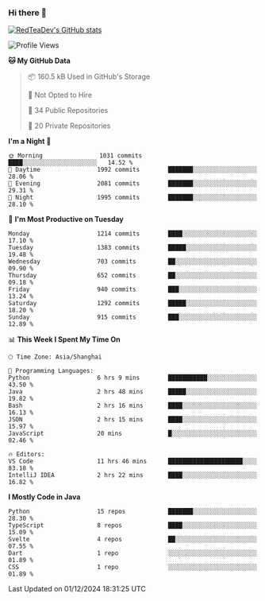 ### Hi there 👋

<!--
**RedTeaDev/RedTeaDev** is a ✨ _special_ ✨ repository because its `README.md` (this file) appears on your GitHub profile.

Here are some ideas to get you started:

- 🔭 I’m currently working on ...
- 🌱 I’m currently learning ...
- 👯 I’m looking to collaborate on ...
- 🤔 I’m looking for help with ...
- 💬 Ask me about ...
- 📫 How to reach me: ...
- 😄 Pronouns: ...
- ⚡ Fun fact: ...
-->

<!--
[![wakatime](https://wakatime.com/badge/user/6b101ed0-04c0-4490-9283-eb61f2efff96.svg)](https://wakatime.com/@6b101ed0-04c0-4490-9283-eb61f2efff96)
!-->

[![RedTeaDev's GitHub stats](https://github-readme-stats.vercel.app/api?username=RedTeaDev\&include_all_commits=true)](https://github.com/anuraghazra/github-readme-stats)
<!--
[![willianrod's wakatime stats](https://github-readme-stats.vercel.app/api/wakatime?username=RedTeaDev)](https://github.com/anuraghazra/github-readme-stats)
!-->
<!--START_SECTION:waka-->
![Profile Views](http://img.shields.io/badge/Profile%20Views-0-blue)

**🐱 My GitHub Data** 

> 📦 160.5 kB Used in GitHub's Storage 
 > 
> 🚫 Not Opted to Hire
 > 
> 📜 34 Public Repositories 
 > 
> 🔑 20 Private Repositories 
 > 
**I'm a Night 🦉** 

```text
🌞 Morning                1031 commits        ████░░░░░░░░░░░░░░░░░░░░░   14.52 % 
🌆 Daytime                1992 commits        ███████░░░░░░░░░░░░░░░░░░   28.06 % 
🌃 Evening                2081 commits        ███████░░░░░░░░░░░░░░░░░░   29.31 % 
🌙 Night                  1995 commits        ███████░░░░░░░░░░░░░░░░░░   28.10 % 
```
📅 **I'm Most Productive on Tuesday** 

```text
Monday                   1214 commits        ████░░░░░░░░░░░░░░░░░░░░░   17.10 % 
Tuesday                  1383 commits        █████░░░░░░░░░░░░░░░░░░░░   19.48 % 
Wednesday                703 commits         ██░░░░░░░░░░░░░░░░░░░░░░░   09.90 % 
Thursday                 652 commits         ██░░░░░░░░░░░░░░░░░░░░░░░   09.18 % 
Friday                   940 commits         ███░░░░░░░░░░░░░░░░░░░░░░   13.24 % 
Saturday                 1292 commits        █████░░░░░░░░░░░░░░░░░░░░   18.20 % 
Sunday                   915 commits         ███░░░░░░░░░░░░░░░░░░░░░░   12.89 % 
```


📊 **This Week I Spent My Time On** 

```text
🕑︎ Time Zone: Asia/Shanghai

💬 Programming Languages: 
Python                   6 hrs 9 mins        ███████████░░░░░░░░░░░░░░   43.50 % 
Java                     2 hrs 48 mins       █████░░░░░░░░░░░░░░░░░░░░   19.82 % 
Bash                     2 hrs 16 mins       ████░░░░░░░░░░░░░░░░░░░░░   16.13 % 
JSON                     2 hrs 15 mins       ████░░░░░░░░░░░░░░░░░░░░░   15.97 % 
JavaScript               20 mins             █░░░░░░░░░░░░░░░░░░░░░░░░   02.46 % 

🔥 Editors: 
VS Code                  11 hrs 46 mins      █████████████████████░░░░   83.18 % 
IntelliJ IDEA            2 hrs 22 mins       ████░░░░░░░░░░░░░░░░░░░░░   16.82 % 
```

**I Mostly Code in Java** 

```text
Python                   15 repos            ███████░░░░░░░░░░░░░░░░░░   28.30 % 
TypeScript               8 repos             ████░░░░░░░░░░░░░░░░░░░░░   15.09 % 
Svelte                   4 repos             ██░░░░░░░░░░░░░░░░░░░░░░░   07.55 % 
Dart                     1 repo              ░░░░░░░░░░░░░░░░░░░░░░░░░   01.89 % 
CSS                      1 repo              ░░░░░░░░░░░░░░░░░░░░░░░░░   01.89 % 
```




 Last Updated on 01/12/2024 18:31:25 UTC
<!--END_SECTION:waka-->


